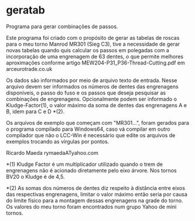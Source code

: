 # geratab
Programa para gerar combinações de passos.

Este programa foi criado com o propósito de gerar as tabelas de roscas para o meu torno Manrod MR301 (Sieg C3), tive a necessidade de gerar novas tabelas quando quis calcular os passos em polegadas com a incorporação de uma engrenagem de 63 dentes, o que permite melhores aproximações conforme artigo MEW204-P31_P36-Thread-Cutting.pdf em arceurotrade.co.uk 

Os dados são informados por meio de arquivo texto de entrada. Nesse arquivo devem ser informados os números de dentes das engrenagens disponíveis, o passo do fuso e os passos que deseja pesquisar as combinações de engrenagens. Opcionalmente podem ser informado o Kludge-Factor(1), o valor máximo da soma de dentes das engrenagens A e B, idem para C e D *(2).

Os arquivos de exemplo que começam com "MR301...", foram gerados para o programa compilado para Windows64, caso vá compilar em outro compilador que não o LCC-Win é necessário que edite os arquivos de exemplos trocando as vírgulas por pontos.

Ricardo Maeda
rymaedaATyahoo.com

*(1) Kludge Factor é um multiplicador utilizado quando o trem de engrenagens não é acionado diretamente pelo eixo árvore. Nos tornos BV20 o Kludge é de 4,5.

*(2) As somas dos números de dentes diz respeito à distância entre eixos das respectivas engrenagens, limitar o valor máximo então seria por causa do limite físico para a montagem dessas engrenagens na grade do torno. Os valores do meu torno foram encontrados num grupo Yahoo de mini tornos.
